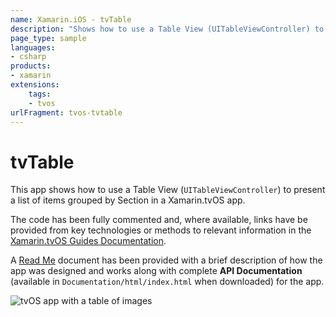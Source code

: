 ```yaml
---
name: Xamarin.iOS - tvTable
description: "Shows how to use a Table View (UITableViewController) to present a list of items grouped by Section in a Xamarin app (tvOS)"
page_type: sample
languages:
- csharp
products:
- xamarin
extensions:
    tags:
    - tvos
urlFragment: tvos-tvtable
---
```

# tvTable

This app shows how to use a Table View (`UITableViewController`) to present a list of items grouped by Section in a Xamarin.tvOS app.

The code has been fully commented and, where available, links have be provided from key technologies or methods to relevant information in the [Xamarin.tvOS Guides Documentation](https://docs.microsoft.com/xamarin/ios/tvos/).

A [Read Me](https://github.com/xamarin/monotouch-samples/tvos/tree/master/tvTable/Documentation) document has been provided with a brief description of how the app was designed and works along with complete **API Documentation** (available in `Documentation/html/index.html` when downloaded) for the app.

![tvOS app with a table of images](Screenshots/01.png)